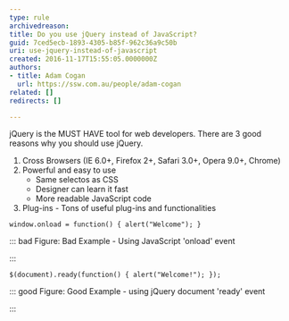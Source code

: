 ```yaml
---
type: rule
archivedreason: 
title: Do you use jQuery instead of JavaScript?
guid: 7ced5ecb-1893-4305-b85f-962c36a9c50b
uri: use-jquery-instead-of-javascript
created: 2016-11-17T15:55:05.0000000Z
authors:
- title: Adam Cogan
  url: https://ssw.com.au/people/adam-cogan
related: []
redirects: []

---
```


jQuery is the MUST HAVE tool for web developers. There are 3 good reasons why you should use jQuery.

1. Cross Browsers (IE 6.0+, Firefox 2+, Safari 3.0+, Opera 9.0+, Chrome)
2. Powerful and easy to use
    * Same selectos as CSS
    * Designer can learn it fast
    * More readable JavaScript code
3. Plug-ins - Tons of useful plug-ins and functionalities



<!--endintro-->



```
window.onload = function() { alert("Welcome"); }
```




::: bad
Figure: Bad Example - Using JavaScript 'onload' event

:::



```
$(document).ready(function() { alert("Welcome!"); });
```




::: good
Figure: Good Example - using jQuery document 'ready' event

:::

